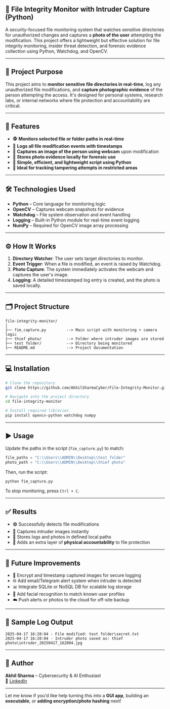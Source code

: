 ## 🔐 File Integrity Monitor with Intruder Capture (Python)

A security-focused file monitoring system that watches sensitive directories for unauthorized changes and captures a **photo of the user** attempting the modification. This project offers a lightweight but effective solution for file integrity monitoring, insider threat detection, and forensic evidence collection using Python, Watchdog, and OpenCV.

---

## 🎯 Project Purpose

This project aims to **monitor sensitive file directories in real-time**, log any unauthorized file modifications, and **capture photographic evidence** of the person attempting the access. It's designed for personal systems, research labs, or internal networks where file protection and accountability are critical.

---

## 🚀 Features

- 🕵️ **Monitors selected file or folder paths in real-time**  
- 🔄 **Logs all file modification events with timestamps**  
- 📸 **Captures an image of the person using webcam** upon modification  
- 💾 **Stores photo evidence locally for forensic use**  
- 🧠 **Simple, efficient, and lightweight script using Python**  
- 📍 **Ideal for tracking tampering attempts in restricted areas**

---

## 🛠 Technologies Used

- **Python** – Core language for monitoring logic  
- **OpenCV** – Captures webcam snapshots for evidence  
- **Watchdog** – File system observation and event handling  
- **Logging** – Built-in Python module for real-time event logging  
- **NumPy** – Required for OpenCV image array processing

---

## ⚙️ How It Works

1. **Directory Watcher**: The user sets target directories to monitor.
2. **Event Trigger**: When a file is modified, an event is raised by Watchdog.
3. **Photo Capture**: The system immediately activates the webcam and captures the user's image.
4. **Logging**: A detailed timestamped log entry is created, and the photo is saved locally.

---

## 🗂 Project Structure

```
file-integrity-monitor/
│
├── fim_capture.py         --> Main script with monitoring + camera logic
├── thief photo/           --> Folder where intruder images are stored
├── test folder/           --> Directory being monitored
├── README.md              --> Project documentation
```

---

## 💻 Installation

```bash
# Clone the repository
git clone https://github.com/AkhilSharmaCyber/File-Integrity-Monitor.git

# Navigate into the project directory
cd file-integrity-monitor

# Install required libraries
pip install opencv-python watchdog numpy
```

---

## ▶️ Usage

Update the paths in the script (`fim_capture.py`) to match:

```python
file_paths = "C:\\Users\\ADMIN\\Desktop\\test folder"
photo_path = "C:\\Users\\ADMIN\\Desktop\\thief photo"
```

Then, run the script:

```bash
python fim_capture.py
```

To stop monitoring, press `Ctrl + C`.

---

## ✅ Results

- 🟢 Successfully detects file modifications
- 📸 Captures intruder images instantly
- 📄 Stores logs and photos in defined local paths
- 🔐 Adds an extra layer of **physical accountability** to file protection

---

## 🔮 Future Improvements

- 🔐 Encrypt and timestamp captured images for secure logging  
- 🌐 Add email/Telegram alert system when intruder is detected  
- 📊 Integrate SQLite or NoSQL DB for scalable log storage  
- 🧠 Add facial recognition to match known user profiles  
- ☁️ Push alerts or photos to the cloud for off-site backup  

---

## 🧪 Sample Log Output

```
2025-04-17 16:20:04 - File modified: test folder\secret.txt
2025-04-17 16:20:04 - Intruder photo saved as: thief photo\intruder_20250417_162004.jpg
```

---

## 👤 Author

**Akhil Sharma** – Cybersecurity & AI Enthusiast  
📎 [LinkedIn](https://linkedin.com/in/akhilsharma91328243)

---

Let me know if you'd like help turning this into a **GUI app**, building an **executable**, or **adding encryption/photo hashing** next!
